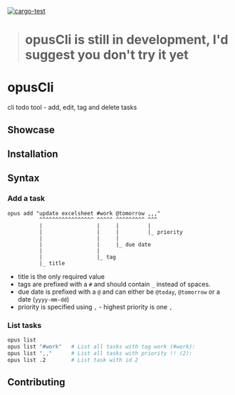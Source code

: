 [![cargo-test](https://github.com/xNaCly/opusCli/actions/workflows/ci.yml/badge.svg)](https://github.com/xNaCly/opusCli/actions/workflows/ci.yml)
> # opusCli is still in development, I'd suggest you don't try it yet
# opusCli

cli todo tool - add, edit, tag and delete tasks

## Showcase

## Installation

## Syntax

### Add a task

```
opus add "update excelsheet #work @tomorrow ,,,"
          ^^^^^^^^^^^^^^^^^ ^^^^^ ^^^^^^^^^ ^^^
          |                 |     |         |
          |                 |     |         |_ priority
          |                 |     |
          |                 |     |_ due date
          |                 |
          |                 |_ tag
          |_ title
```

-   title is the only required value
-   tags are prefixed with a `#` and should contain `_` instead of spaces.
-   due date is prefixed with a `@` and can either be `@today`, `@tomorrow` or a date (`yyyy-mm-dd`)
-   priority is specified using `,` - highest priority is one `,`

### List tasks

```bash
opus list
opus list "#work"   # List all tasks with tag work (#work):
opus list ",,"      # List all tasks with priority !! (2):
opus list .2        # List task with id 2
```

## Contributing
